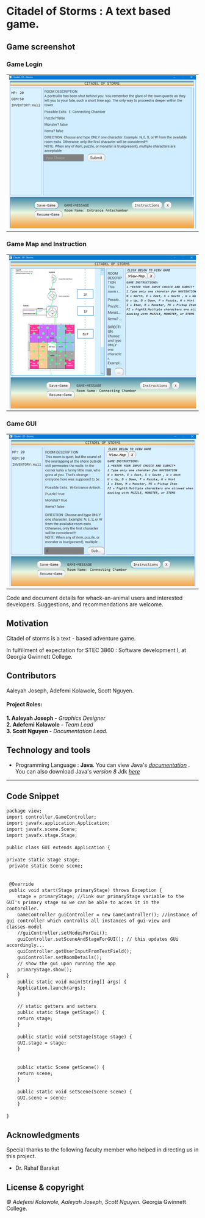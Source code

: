 # Citadel of Storms : A text based game.

## Game screenshot

### Game Login
|             | 
|:-----------:|
|![DisplayA][]| 

### Game Map and Instruction
|             | 
|:-----------:|
|![DisplayC][]| 
### Game GUI
|             | 
|:-----------:|
|![DisplayB][]| 




Code and document details for whack-an-animal users and interested developers. Suggestions, 
and recommendations are welcome.

## Motivation
Citadel of storms is a text - based adventure  game.

In fulfillment of expectation for STEC 3860 : Software development I, at Georgia Gwinnett College.

[comment]: #---
## Contributors
 Aaleyah Joseph, Adefemi Kolawole, Scott Nguyen.
 
#### Project Roles:
   **1. Aaleyah Joseph -** _Graphics Designer_   
   **2. Adefemi Kolawole -** _Team Lead_   
   **3. Scott Nguyen -** _Documentation Lead._ 

[comment]: #---

## Technology and tools

 * Programming Language : __Java__. You can view Java's *[documentation][]* . You can also download  Java's _version 8_ Jdk *[here][]*

---

## Code Snippet
	package view;
	import controller.GameController;
	import javafx.application.Application;
	import javafx.scene.Scene;
	import javafx.stage.Stage;

	public class GUI extends Application {

	private static Stage stage;
	 private static Scene scene;


	 @Override
	 public void start(Stage primaryStage) throws Exception {
        stage = primaryStage; //link our primaryStage variable to the GUI's primary stage so we can be able to acces it in the                  contoroller. 
        GameController guiController = new GameController(); //instance of gui controller which controlls all instances of gui-view and          classes-model
        //guiController.setNodesForGui();
        guiController.setSceneAndStageForGUI(); // this updates GUi accordingly...
        guiController.getUserInputFromTextField();
        guiController.setRoomDetails();
        // show the gui upon running the app
        primaryStage.show();
    }
	    public static void main(String[] args) {
		Application.launch(args);
	    }

	    // static getters and setters
	    public static Stage getStage() {
		return stage;
	    }

	    public static void setStage(Stage stage) {
		GUI.stage = stage;
	    }


	    public static Scene getScene() {
		return scene;
	    }

	    public static void setScene(Scene scene) {
		GUI.scene = scene;
	    }

	}



## Acknowledgments
Special thanks to the following faculty member who helped in directing us in this project.
 * Dr. Rahaf Barakat


## License & copyright

*© Adefemi Kolawole, Aaleyah Joseph, Scott Nguyen.* Georgia Gwinnett College.

[comment]: # (the following are footnotes and links)

[processing.js]: https://processing.org/  "Processing Homepage"
[here]: https://www.oracle.com/technetwork/java/javase/downloads/jdk8-downloads-2133151.html  "Java 8 Download"
[documentation]: https://docs.oracle.com/en/java/javase/11/
[displayA]: https://github.com/ElijahKolawole/Team_Avengers_Fall2018/blob/master/src/image/page-one.PNG  "Login Image"
[displayB]: https://github.com/ElijahKolawole/Team_Avengers_Fall2018/blob/master/src/image/page-two.PNG  "Game UI Image"

[displayC]: https://github.com/ElijahKolawole/Team_Avengers_Fall2018/blob/master/src/image/page-three.PNG "Map and Instruction"











